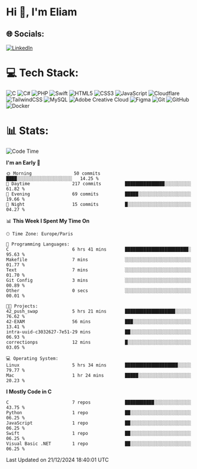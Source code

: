 <h1>Hi 👋, I'm Eliam</h1>

## 🌐 Socials:
[![LinkedIn](https://img.shields.io/badge/LinkedIn-%230077B5.svg?logo=linkedin&logoColor=white)](https://www.linkedin.com/in/eliam-detoh/) 

# 💻 Tech Stack:
![C](https://img.shields.io/badge/c-%2300599C.svg?style=for-the-badge&logo=c&logoColor=white) ![C#](https://img.shields.io/badge/c%23-%23239120.svg?style=for-the-badge&logo=csharp&logoColor=white) ![PHP](https://img.shields.io/badge/php-%23777BB4.svg?style=for-the-badge&logo=php&logoColor=white) ![Swift](https://img.shields.io/badge/swift-F54A2A?style=for-the-badge&logo=swift&logoColor=white) ![HTML5](https://img.shields.io/badge/html5-%23E34F26.svg?style=for-the-badge&logo=html5&logoColor=white) ![CSS3](https://img.shields.io/badge/css3-%231572B6.svg?style=for-the-badge&logo=css3&logoColor=white) ![JavaScript](https://img.shields.io/badge/javascript-%23323330.svg?style=for-the-badge&logo=javascript&logoColor=%23F7DF1E) ![Cloudflare](https://img.shields.io/badge/Cloudflare-F38020?style=for-the-badge&logo=Cloudflare&logoColor=white) ![TailwindCSS](https://img.shields.io/badge/tailwindcss-%2338B2AC.svg?style=for-the-badge&logo=tailwind-css&logoColor=white) ![MySQL](https://img.shields.io/badge/mysql-4479A1.svg?style=for-the-badge&logo=mysql&logoColor=white) ![Adobe Creative Cloud](https://img.shields.io/badge/Adobe%20Creative%20Cloud-DA1F26.svg?style=for-the-badge&logo=Adobe%20Creative%20Cloud&logoColor=white) ![Figma](https://img.shields.io/badge/figma-%23F24E1E.svg?style=for-the-badge&logo=figma&logoColor=white) ![Git](https://img.shields.io/badge/git-%23F05033.svg?style=for-the-badge&logo=git&logoColor=white) ![GitHub](https://img.shields.io/badge/github-%23121011.svg?style=for-the-badge&logo=github&logoColor=white) ![Docker](https://img.shields.io/badge/docker-%230db7ed.svg?style=for-the-badge&logo=docker&logoColor=white)

# 📊  Stats:
<!--START_SECTION:waka-->
![Code Time](http://img.shields.io/badge/Code%20Time-80%20hrs%2038%20mins-blue)

**I'm an Early 🐤** 

```text
🌞 Morning                50 commits          ████░░░░░░░░░░░░░░░░░░░░░   14.25 % 
🌆 Daytime                217 commits         ███████████████░░░░░░░░░░   61.82 % 
🌃 Evening                69 commits          █████░░░░░░░░░░░░░░░░░░░░   19.66 % 
🌙 Night                  15 commits          █░░░░░░░░░░░░░░░░░░░░░░░░   04.27 % 
```


📊 **This Week I Spent My Time On** 

```text
🕑︎ Time Zone: Europe/Paris

💬 Programming Languages: 
C                        6 hrs 41 mins       ████████████████████████░   95.63 % 
Makefile                 7 mins              ░░░░░░░░░░░░░░░░░░░░░░░░░   01.77 % 
Text                     7 mins              ░░░░░░░░░░░░░░░░░░░░░░░░░   01.70 % 
Git Config               3 mins              ░░░░░░░░░░░░░░░░░░░░░░░░░   00.89 % 
Other                    0 secs              ░░░░░░░░░░░░░░░░░░░░░░░░░   00.01 % 

🐱‍💻 Projects: 
42_push_swap             5 hrs 21 mins       ███████████████████░░░░░░   76.62 % 
42-EXAM                  56 mins             ███░░░░░░░░░░░░░░░░░░░░░░   13.41 % 
intra-uuid-c3032627-7e51-29 mins             ██░░░░░░░░░░░░░░░░░░░░░░░   06.93 % 
correctionps             12 mins             █░░░░░░░░░░░░░░░░░░░░░░░░   03.05 % 

💻 Operating System: 
Linux                    5 hrs 34 mins       ████████████████████░░░░░   79.77 % 
Mac                      1 hr 24 mins        █████░░░░░░░░░░░░░░░░░░░░   20.23 % 
```

**I Mostly Code in C** 

```text
C                        7 repos             ███████████░░░░░░░░░░░░░░   43.75 % 
Python                   1 repo              ██░░░░░░░░░░░░░░░░░░░░░░░   06.25 % 
JavaScript               1 repo              ██░░░░░░░░░░░░░░░░░░░░░░░   06.25 % 
Swift                    1 repo              ██░░░░░░░░░░░░░░░░░░░░░░░   06.25 % 
Visual Basic .NET        1 repo              ██░░░░░░░░░░░░░░░░░░░░░░░   06.25 % 
```




 Last Updated on 21/12/2024 18:40:01 UTC
<!--END_SECTION:waka-->
